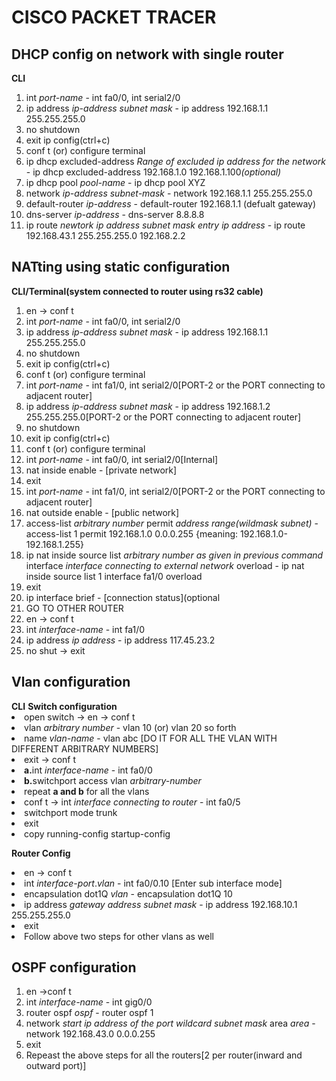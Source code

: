 <h1>CISCO PACKET TRACER</h1>

<h2>DHCP config on network with single router </h2>
<b>CLI</b><br>
<ol type="roman">
  <li>int <i>port-name</i> - int fa0/0, int serial2/0</li>
  <li>ip address <i>ip-address subnet mask</i> - ip address 192.168.1.1 255.255.255.0</li>
  <li>no shutdown</li>
  <li>exit ip config(ctrl+c)</li>
  <li>conf t (or) configure terminal</li>
  <li>ip dhcp excluded-address <i>Range of excluded ip address for the network</i> - ip dhcp excluded-address 192.168.1.0 192.168.1.100<i>(optional)</i></li>
  <li>ip dhcp pool <i>pool-name</i> - ip dhcp pool XYZ</li>
  <li>network <i>ip-address subnet-mask</i> - network 192.168.1.1 255.255.255.0</li>
  <li>default-router <i>ip-address</i> - default-router 192.168.1.1 (defualt gateway)</li>
  <li>dns-server <i>ip-address</i> - dns-server 8.8.8.8</li>
  <li>ip route <i>newtork ip address subnet mask entry ip address</i> - ip route 192.168.43.1 255.255.255.0 192.168.2.2</li>
</ol>
  
<h2> NATting using static configuration</h2>
<b>CLI/Terminal(system connected to router using rs32 cable)</b>

<ol type="roman">
  <li>en -> conf t</li>
  <li>int <i>port-name</i> - int fa0/0, int serial2/0</li>
  <li>ip address <i>ip-address subnet mask</i> - ip address 192.168.1.1 255.255.255.0</li>
  <li>no shutdown</li>
  <li>exit ip config(ctrl+c)</li>
  <li>conf t (or) configure terminal</li>
  <li>int <i>port-name</i> - int fa1/0, int serial2/0[PORT-2 or the PORT connecting to adjacent router]</li>
  <li>ip address <i>ip-address subnet mask</i> - ip address 192.168.1.2 255.255.255.0[PORT-2 or the PORT connecting to adjacent router]</li>
  <li>no shutdown</li>
  <li>exit ip config(ctrl+c)</li>
  <li>conf t (or) configure terminal</li>
  <li>int <i>port-name</i> - int fa0/0, int serial2/0[Internal]</li>
  <li>nat inside enable - [private network]</li>
  <li>exit</li>
  <li>int <i>port-name</i> - int fa1/0, int serial2/0[PORT-2 or the PORT connecting to adjacent router]</li>
  <li>nat outside enable - [public network]</li>
  <li>access-list <i>arbitrary number</i> permit <i>address range(wildmask subnet)</i> - access-list 1 permit 192.168.1.0 0.0.0.255 {meaning: 192.168.1.0-192.168.1.255}</li>
  <li>ip nat inside source list <i>arbitrary number as given in previous command</i> interface <i>interface connecting to external network</i> overload - ip nat inside source list 1 interface fa1/0 overload</li>
  <li>exit</li>
  <li>ip interface brief - [connection status](optional</li>
  
  <li>GO TO OTHER ROUTER</li>
  <li>en -> conf t</li>
  <li>int <i>interface-name</i> - int fa1/0</li>
  <li>ip address <i>ip address</i> - ip address 117.45.23.2</li>
  <li>no shut -> exit</li>
</ol>
  
 <h2>Vlan configuration</h2>
 <b>CLI</b>
 <b>Switch configuration</b>
 <li>open switch -> en -> conf t</li>
 <li>vlan <i>arbitrary number</i> - vlan 10 (or) vlan 20 so forth</li>
 <li>name <i>vlan-name</i> - vlan abc [DO IT FOR ALL THE VLAN WITH DIFFERENT ARBITRARY NUMBERS]</li>
 <li>exit -> conf t</li>
 <li><b>a.</b>int <i>interface-name</i> - int fa0/0</li>
 <li><b>b.</b>switchport access vlan <i>arbitrary-number</i></li>
 <li>repeat <b>a and b</b> for all the vlans</li>
 <li>conf t -> int <i>interface connecting to router</i> - int fa0/5</li>
 <li>switchport mode trunk</li>
 <li>exit</li>
 <li>copy running-config startup-config</li>
 
 <b>Router Config</b>
 <li>en -> conf t</li>
 <li>int <i>interface-port</i>.<i>vlan</i> - int fa0/0.10 [Enter sub interface mode]</li>
 <li>encapsulation dot1Q <i>vlan</i> - encapsulation dot1Q 10</li>
 <li>ip address <i>gateway address subnet mask</i> - ip address 192.168.10.1 255.255.255.0</li>
 <li>exit</li>
 <li>Follow above two steps for other vlans as well</li>
</ol>
 
 
 <h2>OSPF configuration</h2>
 <ol type="roman">
  <li>en ->conf t</li>
  <li>int <i>interface-name</i> - int gig0/0</li>
  <li>router ospf <i>ospf</i> - router ospf 1</li>
  <li>network <i>start ip address of the port wildcard subnet mask</i> area <i>area</i> - network 192.168.43.0 0.0.0.255</li>
  <li>exit</li>
  <li> Repeast the above steps for all the routers[2 per router(inward and outward port)]</li>
 </ol>
  
  
